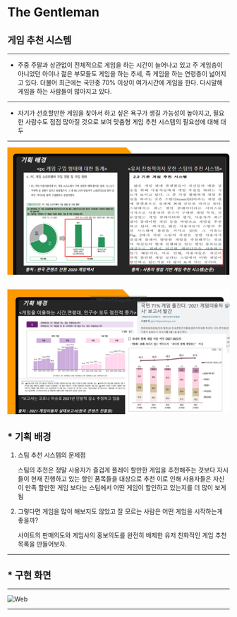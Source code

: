 # The Gentleman
## 게임 추천 시스템
---
* 주중 주말과 상관없이 전체적으로 게임을 하는 시간이 늘어나고 있고 주 게임층이 아니었던 아이나 젊은 부모들도 게임을 하는 추세, 즉 게임을 하는 연령층이 넓어지고 있다.
더불어 최근에는 국민중 70% 이상이 여가시간에 게임을 한다. 다시말해 게임을 하는 사람들이 많아지고 있다.
---
* 자기가 선호할만한 게임을 찾아서 하고 싶은 욕구가 생길 가능성이 높아지고, 필요한 사람수도 점점 많아질 것으로 보여 맞춤형 게임 추천 시스템의 필요성에 대해 대두
---
![기획배경](pptcapture.png)


![기획배경2](pptcapture2.png)
---
## * 기획 배경
1. 스팀 추천 시스템의 문제점
     
     스팀의 추천은 정말 사용자가 즐겁게 플레이 할만한 게임을 추천해주는 것보다 자시들이 현재 진행하고 있는 할인 품목들을 대상으로 추천
     이로 인해 사용자들은 자신이 만족 할만한 게임 보다는 스팀에서 어떤 게임이 할인하고 있는지를 더 많이 보게됨
     
2. 그렇다면 게임을 많이 해보지도 않았고 잘 모르는 사람은 어떤 게임을 시작하는게 좋을까?
     
     사이트의 판매의도와 게임사의 홍보의도를 완전히 배제한 유저 친화적인 게임 추천 목록을 만들어보자.

---
## * 구현 화면
---
![Web](web_capture.png)
   
---
